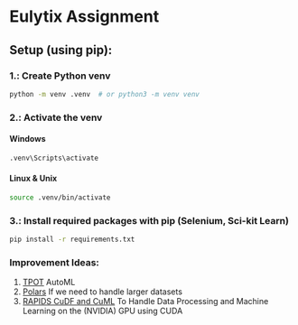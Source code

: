 # Eulytix Assignment

## Setup (using pip):

### 1.: Create Python venv

```bash
python -m venv .venv  # or python3 -m venv venv
```

### 2.: Activate the venv

#### Windows
```bash
.venv\Scripts\activate
```
#### Linux & Unix

```bash
source .venv/bin/activate
```

### 3.: Install required packages with pip (Selenium, Sci-kit Learn)
```bash
pip install -r requirements.txt
```

### Improvement Ideas:
1. [TPOT](https://epistasislab.github.io/tpot/) AutoML
2. [Polars](https://pola.rs/) If we need to handle larger datasets
3. [RAPIDS CuDF and CuML](https://rapids.ai/ecosystem/#software) To Handle Data Processing and Machine Learning on the (NVIDIA) GPU using CUDA
